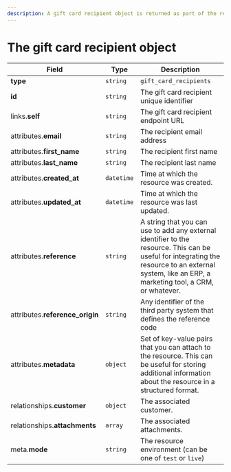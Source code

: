 ```yaml
---
description: A gift card recipient object is returned as part of the response body of each successful list, retrieve, create or update API call.
---
```


# The gift card recipient object

| Field          | Type     | Description                                  |
| -------------- | -------- | -------------------------------------------- |
| **type**       | `string` | `gift_card_recipients`                        |
| **id**         | `string` | The gift card recipient unique identifier  |
| links.**self** | `string` | The gift card recipient endpoint URL       |
| attributes.**email** | `string` | The recipient email address |
| attributes.**first_name** | `string` | The recipient first name |
| attributes.**last_name** | `string` | The recipient last name |
| attributes.**created_at** | `datetime` | Time at which the resource was created. |
| attributes.**updated_at** | `datetime` | Time at which the resource was last updated. |
| attributes.**reference** | `string` | A string that you can use to add any external identifier to the resource. This can be useful for integrating the resource to an external system, like an ERP, a marketing tool, a CRM, or whatever. |
| attributes.**reference_origin** | `string` | Any identifier of the third party system that defines the reference code |
| attributes.**metadata** | `object` | Set of key-value pairs that you can attach to the resource. This can be useful for storing additional information about the resource in a structured format. |
| relationships.**customer** | `object` | The associated customer. |
| relationships.**attachments** | `array` | The associated attachments. |
| meta.**mode** | `string` | The resource environment \(can be one of `test` or `live`\) |

